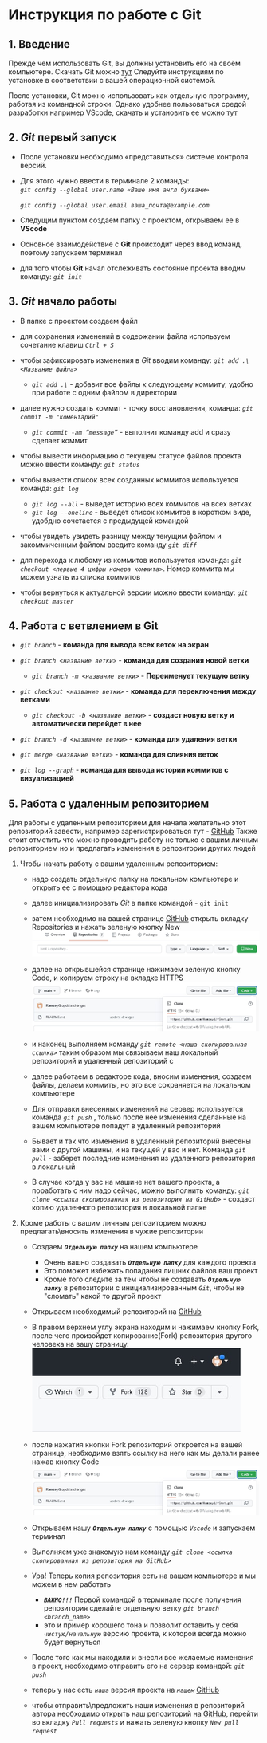 # Инструкция по работе с Git

## 1. Введение

Прежде чем использовать Git, вы должны установить его на своём компьютере.
Скачать Git можно [тут](https://git-scm.com/book/ru/v2/%D0%92%D0%B2%D0%B5%D0%B4%D0%B5%D0%BD%D0%B8%D0%B5-%D0%A3%D1%81%D1%82%D0%B0%D0%BD%D0%BE%D0%B2%D0%BA%D0%B0-Git) 
Следуйте инструкциям по установке в соответствии с вашей операционной системой.

После установки, Git можно использовать как отдельную программу, работая из командной строки. Однако удобнее пользоваться средой разработки например VScode, скачать и установить ее можно [тут](https://code.visualstudio.com/download)


## 2. *Git* первый запуск

 * После установки необходимо «представиться» системе контроля версий.
  
 * Для этого нужно ввести в терминале 2 команды:  
  *`git config --global user.name «Ваше имя англ буквами»`*
  
    *`git config --global user.email ваша_почта@example.com`*
  

  * Следущим пунктом создаем папку с проектом, открываем ее в **VScode**
  
  * Основное взаимодействие с **Git** происходит через ввод команд, поэтому запускаем терминал

  * для того чтобы **Git** начал отслеживать состояние проекта вводим команду: *`git init`*


## 3. *Git* начало работы

- В папке с проектом создаем файл

- для сохранения изменений в содержании файла используем сочетание клавиш *`Ctrl + S`*

- чтобы зафиксировать изменения в *Git* вводим команду: *`git add .\<Название файла>`*
  * *`git add .\`* - добавит все файлы к следующему коммиту, удобно при работе с одним файлом в директории

- далее нужно создать коммит - точку восстановления, команда: *`git commit -m "коментарий"`*
   * *`git commit -am “message”`* - выполнит команду add и сразу сделает коммит  

- чтобы вывести информацию о текущем статусе файлов проекта можно ввести команду: *`git status`*

- чтобы вывести список всех созданных коммитов используется команда: *`git log`*
   * *`git log --all`* - выведет историю всех коммитов на всех ветках
   * *`git log --oneline`* - выведет список коммитов в коротком виде, удобдно сочетается с предыдущей командой

-  чтобы увидеть увидеть разницу между текущим файлом и закоммиченным файлом введите команду *`git diff`*

- для перехода к любому из коммитов используется команда: *`git checkout <первые 4 цифры номера коммита>`*. Номер коммита мы можем узнать из списка коммитов

- чтобы вернуться к актуальной версии можно ввести команду: *`git checkout master`*

## 4. Работа с ветвлением в Git

 - *`git branch`* - **команда для вывода всех веток на экран**

 - *`git branch <название ветки>`* - **команда для создания новой ветки**
   -  *`git branch -m <название ветки>`* - **Переименует текущую ветку**

 - *`git checkout <название ветки>`* - **команда для переключения между ветками**
   - *`git checkout -b <название ветки>`* - **создаст новую ветку и автоматически перейдет в нее**

 - *`git branch -d <название ветки>`* - **команда для удаления ветки**

 - *`git merge <название ветки>`* - **команда для слияния веток**

 - *`git log --graph`* - **команда для вывода истории коммитов с визуализацией**
 

 ## 5. Работа с удаленным репозиторием
  Для работы с удаленным репозиторием для начала желательно этот репозиторий завести, например зарегистрироваться тут - [GitHub](https://github.com/)
  Также стоит отметить что можно проводить работу не только с вашим личным репозиторием но и предлагать изменения в репозитории других людей
  1. Чтобы начать работу с вашим удаленным репозиторием:
     * надо создать отдельную папку на локальном компьютере и открыть ее с помощью редактора кода
     * далее инициализировать *Git* в папке командой - `git init`
     * затем необходимо на вашей странице [GitHub](https://github.com/) открыть вкладку Repositories и нажать зеленую кнопку New
     ![new_repo](new_repo.jpg)
     * далее на открывшейся странице нажимаем зеленую кнопку Code, и копируем строку на вкладке HTTPS
     ![copy_link](copy_link.jpg)
     * и наконец выполняем команду *`git remote <наша скопированная ссылка>`*
     таким образом мы связываем наш локальный репозиторий и удаленный репозиторий c 
     * далее работаем в редакторе кода, вносим изменения, создаем файлы, делаем коммиты, но это все сохраняется на локальном компьютере
  
     * Для отправки внесенных изменений на сервер используется команда *`git push`* , только после нее изменения сделанные на вашем компьютере попадут в удаленный репозиторий
     * Бывает и так что изменения в удаленный репозиторий внесены вами с другой машины, и на текущей у вас и нет. Команда *`git pull`* - заберет последние изменения из удаленного репозитория в локальный

     * В случае когда у вас на машине нет вашего проекта, а поработать с ним надо сейчас, можно выполнить команду: *`git clone <ссылка скопированная из репозитория на GitHub>`* - создаст копию удаленного репозитория в локальной папке

  2. Кроме работы с вашим личным репозиторием можно предлагать\вносить изменения в чужие репозитории
     * Создаем ***`Отдельную папку`*** на нашем компьютере
       * Очень вашно создавать ***`Отдельную папку`*** для каждого проекта
       * Это поможет избежать попадания лишних файлов ваш проект
       * Кроме того следите за тем чтобы не создавать ***`Отдельную папку`*** в репозитории с инициализированным *`Git`*, чтобы не "сломать" какой то другой проект
    
     * Открываем необходимый репозиторий на [GitHub](https://github.com/)
     * В правом верхнем углу экрана находим и нажимаем кнопку Fork, после чего произойдет копирование(Fork) репозитория другого человека на вашу страницу.
     ![create_fork](create_fork.jpg)
     * после нажатия кнопки Fork репозиторий откроется на вашей странице, необходимо взять ссылку на него как мы делали ранее нажав кнопку Code
     ![copy_link](copy_link.jpg)
     * Открываем нашу ***`Отдельную папку`*** с помощью *`Vscode`* и запускаем терминал
     * Выполняем уже знакомую нам команду *`git clone <ссылка скопированная из репозитория на GitHub>`*
     * Ура! Теперь копия репозитория есть на вашем компьютере и мы можем в нем работать
       * ***`ВАЖНО!!!`*** Первой командой в терминале после получения репозитория сделайте отдельную ветку *`git branch <branch_name>`*
       * это и пример хорошего тона и позволит оставить у себя *`чистую/начальную`* версию проекта, к которой всегда можно будет вернуться
     * После того как мы накодили и внесли все желаемые изменения в проект, необходимо отправить его на сервер командой: *`git push`*
     * теперь у нас есть *`наша`* версия проекта на *`нашем`*  [GitHub](https://github.com/)
     * чтобы отправить\предложить наши изменения в репозиторий автора необходимо открыть наш репозиторий на [GitHub](https://github.com/), перейти во вкладку *`Pull requests`* и нажать зеленую кнопку *`New pull request`*